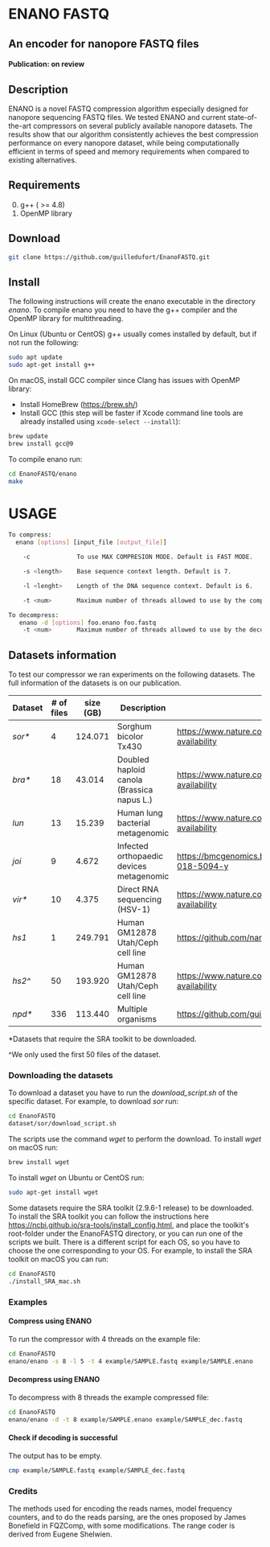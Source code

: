 # ENANO FASTQ
## An encoder for nanopore FASTQ files
#### Publication: on review
## Description
ENANO is a novel FASTQ compression algorithm especially designed for nanopore sequencing FASTQ files. We tested ENANO and current state-of-the-art compressors on several publicly available nanopore datasets. The results show that our algorithm consistently achieves the best compression performance on every nanopore dataset, while being computationally efficient in terms of speed and memory requirements when compared to existing alternatives.

## Requirements
0. g++ ( >= 4.8)
1. OpenMP library

## Download

```bash
git clone https://github.com/guilledufort/EnanoFASTQ.git
```

## Install 

The following instructions will create the enano executable in the directory *enano*.
To compile enano you need to have the g++ compiler and the OpenMP library for multithreading. 

On Linux (Ubuntu or CentOS) g++ usually comes installed by default, but if not run the following:
```bash
sudo apt update
sudo apt-get install g++
```

On macOS, install GCC compiler since Clang has issues with OpenMP library:
- Install HomeBrew (https://brew.sh/)
- Install GCC (this step will be faster if Xcode command line tools are already installed using ```xcode-select --install```):
```bash
brew update
brew install gcc@9
```

To compile enano run:
```bash
cd EnanoFASTQ/enano
make
```

# USAGE

```bash 
To compress:
  enano [options] [input_file [output_file]]

    -c             To use MAX COMPRESION MODE. Default is FAST MODE.

    -s <length>    Base sequence context length. Default is 7.

    -l <lenght>    Length of the DNA sequence context. Default is 6.

    -t <num>       Maximum number of threads allowed to use by the compressor. Default is 8.

To decompress:
   enano -d [options] foo.enano foo.fastq
    -t <num>       Maximum number of threads allowed to use by the decompressor. Default is 8.
```


## Datasets information

To test our compressor we ran experiments on the following datasets. The full information of the datasets is on our publication.

| Dataset | # of files | size (GB) | Description | Link |
|------|------|------|------|------|
 *sor\** | 4 | 124.071 | Sorghum bicolor Tx430 | https://www.nature.com/articles/s41467-018-07271-1#data-availability |
 *bra\** | 18 | 43.014 | Doubled haploid canola (Brassica napus L.) | https://www.nature.com/articles/s41598-019-45131-0#data-availability |
 *lun* | 13 | 15.239 | Human lung bacterial  metagenomic | https://www.nature.com/articles/s41587-019-0156-5#data-availability |
 *joi* | 9 | 4.672 | Infected orthopaedic devices metagenomic | https://bmcgenomics.biomedcentral.com/articles/10.1186/s12864-018-5094-y |
 *vir\** | 10 | 4.375 | Direct RNA sequencing (HSV-1) | https://www.nature.com/articles/s41467-019-08734-9#data-availability |
 *hs1* | 1 | 249.791 | Human GM12878 Utah/Ceph cell line | https://github.com/nanopore-wgs-consortium/NA12878 |
 *hs2^* | 50 | 193.920 | Human GM12878 Utah/Ceph cell line | https://www.nature.com/articles/s41467-019-09637-5#data-availability|
 *npd\** | 336 | 113.440 | Multiple organisms | https://github.com/guidufort/DualFqz |

\*Datasets that require the SRA toolkit to be downloaded. 

^We only used the first 50 files of the dataset.

### Downloading the datasets

To download a dataset you have to run the *download_script.sh* of the specific dataset.
For example, to download *sor* run:
```bash
cd EnanoFASTQ
dataset/sor/download_script.sh
```

The scripts use the command *wget* to perform the download. 
To install *wget* on macOS run:
 ```bash
brew install wget
```
To install *wget* on Ubuntu or CentOS run:
 ```bash
sudo apt-get install wget
```

Some datasets require the SRA toolkit (2.9.6-1 release) to be downloaded. To install the SRA toolkit you can follow the instructions here https://ncbi.github.io/sra-tools/install_config.html, and place the toolkit's root-folder under the EnanoFASTQ directory, or you can run one of the scripts we built. There is a different script for each OS, so you have to choose the one corresponding to your OS.
For example, to install the SRA toolkit on macOS you can run:
 ```bash
cd EnanoFASTQ
./install_SRA_mac.sh
```

### Examples

#### Compress using ENANO
To run the compressor with 4 threads on the example file:
```bash
cd EnanoFASTQ
enano/enano -s 8 -l 5 -t 4 example/SAMPLE.fastq example/SAMPLE.enano
```
#### Decompress using ENANO
To decompress with 8 threads the example compressed file:
```bash
cd EnanoFASTQ
enano/enano -d -t 8 example/SAMPLE.enano example/SAMPLE_dec.fastq
```

#### Check if decoding is successful
The output has to be empty.
```bash
cmp example/SAMPLE.fastq example/SAMPLE_dec.fastq
```
### Credits
The methods used for encoding the reads names, model frequency counters, and to do the reads parsing, are the ones proposed by James Bonefield in FQZComp, with some modifications. The range coder is derived from Eugene Shelwien.
